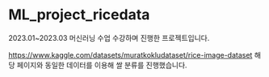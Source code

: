 # ML_project_ricedata

2023.01~2023.03 머신러닝 수업 수강하며 진행한 프로젝트입니다. 

https://www.kaggle.com/datasets/muratkokludataset/rice-image-dataset 해당 페이지와 동일한 데이터를 이용해 쌀 분류를 진행했습니다.
